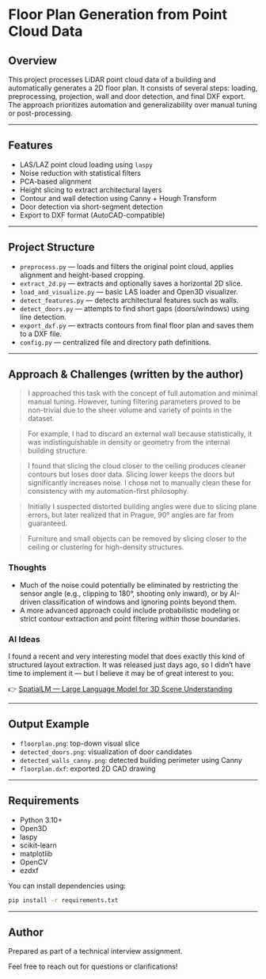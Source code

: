 # Floor Plan Generation from Point Cloud Data

## Overview
This project processes LiDAR point cloud data of a building and automatically generates a 2D floor plan. It consists of several steps: loading, preprocessing, projection, wall and door detection, and final DXF export. The approach prioritizes automation and generalizability over manual tuning or post-processing.

---

## Features
- LAS/LAZ point cloud loading using `laspy`
- Noise reduction with statistical filters
- PCA-based alignment
- Height slicing to extract architectural layers
- Contour and wall detection using Canny + Hough Transform
- Door detection via short-segment detection
- Export to DXF format (AutoCAD-compatible)

---

## Project Structure
- `preprocess.py` — loads and filters the original point cloud, applies alignment and height-based cropping.
- `extract_2d.py` — extracts and optionally saves a horizontal 2D slice.
- `load_and_visualize.py` — basic LAS loader and Open3D visualizer.
- `detect_features.py` — detects architectural features such as walls.
- `detect_doors.py` — attempts to find short gaps (doors/windows) using line detection.
- `export_dxf.py` — extracts contours from final floor plan and saves them to a DXF file.
- `config.py` — centralized file and directory path definitions.

---

## Approach & Challenges (written by the author)

> I approached this task with the concept of full automation and minimal manual tuning. However, tuning filtering parameters proved to be non-trivial due to the sheer volume and variety of points in the dataset.

> For example, I had to discard an external wall because statistically, it was indistinguishable in density or geometry from the internal building structure.

> I found that slicing the cloud closer to the ceiling produces cleaner contours but loses door data. Slicing lower keeps the doors but significantly increases noise. I chose not to manually clean these for consistency with my automation-first philosophy.

> Initially I suspected distorted building angles were due to slicing plane errors, but later realized that in Prague, 90° angles are far from guaranteed.

>Furniture and small objects can be removed by slicing closer to the ceiling or clustering for high-density structures.

### Thoughts
- Much of the noise could potentially be eliminated by restricting the sensor angle (e.g., clipping to 180°, shooting only inward), or by AI-driven classification of windows and ignoring points beyond them.
- A more advanced approach could include probabilistic modeling or strict contour extraction and point filtering *within* those boundaries.

### AI Ideas
I found a recent and very interesting model that does exactly this kind of structured layout extraction. It was released just days ago, so I didn’t have time to implement it — but I believe it may be of great interest to you:

👉 [SpatialLM — Large Language Model for 3D Scene Understanding](https://manycore-research.github.io/SpatialLM/)

---

## Output Example
- `floorplan.png`: top-down visual slice
- `detected_doors.png`: visualization of door candidates
- `detected_walls_canny.png`: detected building perimeter using Canny
- `floorplan.dxf`: exported 2D CAD drawing

---

## Requirements
- Python 3.10+
- Open3D
- laspy
- scikit-learn
- matplotlib
- OpenCV
- ezdxf

You can install dependencies using:
```bash
pip install -r requirements.txt
```

---

## Author
Prepared as part of a technical interview assignment.

Feel free to reach out for questions or clarifications!


